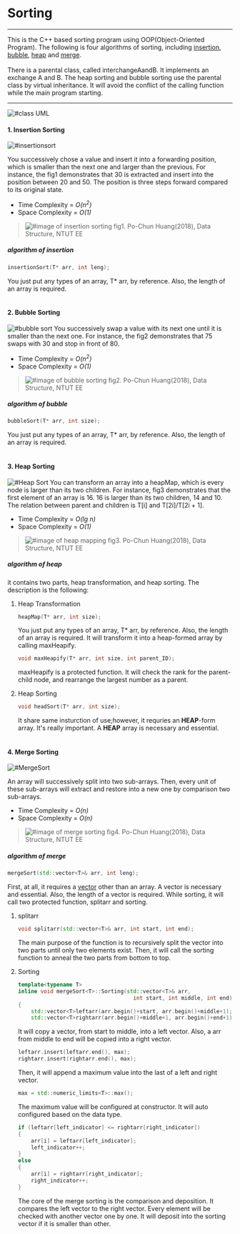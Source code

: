 # Sorting
----
This is the C++ based sorting program using OOP(Object-Oriented Program). The following is four algorithms of sorting, including [insertion](#1-insertion-sorting), [bubble](#2-bubble-sorting), [heap](#3-heap-sorting) and [merge](#4-merge-sorting).<br><br>
There is a parental class, called interchangeAandB. It implements an exchange A and B. The heap sorting and bubble sorting use the parental class by virtual inheritance. It will avoid the conflict of the calling function while the main program starting.

----

![#class UML](Sorting.png)

#### 1. Insertion Sorting
![#insertionsort](UML_InsertionSort.png)

You successively chose a value and insert it into a forwarding position, which is smaller than the next one and larger than the previous. For instance, the fig1 demonstrates that 30 is extracted and insert into the position between 20 and 50. The position is three steps forward compared to its original state.
* Time Complexity =  *O(n<sup>2</sup>)*
* Space Complexity = *O(1)*
>![#image of insertion sorting](insertionSlide.jpg)
>fig1. Po-Chun Huang(2018), Data Structure, NTUT EE
##### algorithm of insertion
```C++ line-numbers
insertionSort(T* arr, int leng);
```
You just put any types of an array, T* arr, by reference. Also, the length of an array is required.
<br><br>


#### 2. Bubble Sorting
![#bubble sort](UML_BubbleSort.png)
You successively swap a value with its next one until it is smaller than the next one. For instance, the fig2 demonstrates that 75 swaps with 30 and stop in front of 80.
* Time Complexity =  *O(n<sup>2</sup>)*
* Space Complexity = *O(1)*
>![#image of bubble sorting](bubbleSorting.jpg)
>fig2. Po-Chun Huang(2018), Data Structure, NTUT EE
##### algorithm of bubble
```C++ line-numbers
bubbleSort(T* arr, int size);
```
You just put any types of an array, T* arr, by reference. Also, the length of an array is required.
<br><br>


#### 3. Heap Sorting
![#Heap Sort](UML_heapSort.png)
You can transform an array into a heapMap, which is every node is larger than its two children. For instance, fig3 demonstrates that the first element of an array is 16. 16 is larger than its two children, 14 and 10. The relation between parent and children is T[i] and T[2i]/T[2i + 1].
* Time Complexity =  *O(lg n)*
* Space Complexity = *O(1)*
>![#image of heap mapping](heapMapping.jpg)
>fig3. Po-Chun Huang(2018), Data Structure, NTUT EE
##### algorithm of heap
it contains two parts, heap transformation, and heap sorting. The description is the following:
1. Heap Transformation
    ```C++ line-numbers
    heapMap(T* arr, int size);
    ```
    You just put any types of an array, T* arr, by reference. Also, the length of an array is required. It will transform it into a heap-formed array by calling maxHeapify.
    ```C++ line-numbers
    void maxHeapify(T* arr, int size, int parent_ID);
    ```
    maxHeapify is a protected function. It will check the rank for the parent-child node, and rearrange the largest number as a parent.

2. Heap Sorting
    ```C++ line-numbers
    void headSort(T* arr, int size);
    ```
    It share same insturction of use;however, it requries an <b>HEAP</b>-form array. It's really important. A <b>HEAP</b> array is necessary and essential.
<br><br>


#### 4. Merge Sorting 
![#MergeSort](UML_mergeSort.png)

An array will successively split into two sub-arrays. Then, every unit of these sub-arrays will extract and restore into a new one by comparison two sub-arrays.
* Time Complexity =  *O(n)*
* Space Complexity = *O(n)*
>![#image of merge sorting](mergeSorting.jpg)
>fig4. Po-Chun Huang(2018), Data Structure, NTUT EE
##### algorithm of merge
```C++ line-numbers
mergeSort(std::vector<T>& arr, int leng);
```
First, at all, it requires a [vector](https://en.wikipedia.org/wiki/Sequence_container_(C%2B%2B)) other than an array. A vector is necessary and essential. Also, the length of a vector is required. While sorting, it will call two protected function, splitarr and sorting.

1. splitarr
    ```C++ line-numbers
    void splitarr(std::vector<T>& arr, int start, int end);
    ```
    The main purpose of the function is to recursively split the vector into two parts until only two elements exist. Then, it will call the sorting function to anneal the two parts from bottom to top.

2. Sorting
    ```C++ line-numbers
    template<typename T>
    inline void mergeSort<T>::Sorting(std::vector<T>& arr, 
                                        int start, int middle, int end)
    {
        std::vector<T>leftarr(arr.begin()+start, arr.begin()+middle+1);
        std::vector<T>rightarr(arr.begin()+middle+1, arr.begin()+end+1);
    ```
    It will copy a vector, from start to middle, into a left vector. Also, a arr from middle to end will be copied into a right vector.
    ```C++ line-numbers
    leftarr.insert(leftarr.end(), max);
    rightarr.insert(rightarr.end(), max);
    ```
    Then, it will append a maximum value into the last of a left and right vector.
    ```C++ line-numbers
    max = std::numeric_limits<T>::max();
    ```
    The maximum value will be configured at constructor. It will auto configured based on the data type.
    ```C++ line-numbers
    if (leftarr[left_indicator] <= rightarr[right_indicator])
    {
        arr[i] = leftarr[left_indicator];
        left_indicator++;
    }
    else
    {
        arr[i] = rightarr[right_indicator];
        right_indicator++;
    }
    ```
    The core of the merge sorting is the comparison and deposition. It compares the left vector to the right vector. Every element will be checked with another vector one by one. It will deposit into the sorting vector if it is smaller than other.
<br><br>
